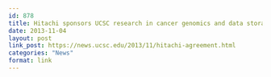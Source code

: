 ```yaml
---
id: 878
title: Hitachi sponsors UCSC research in cancer genomics and data storage.
date: 2013-11-04
layout: post
link_post: https://news.ucsc.edu/2013/11/hitachi-agreement.html
categories: "News"
format: link
---
```

